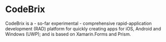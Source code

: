 # CodeBrix
CodeBrix is a - so-far experimental - comprehensive rapid-application development (RAD) platform for quickly creating apps for iOS, Android and Windows (UWP); and is based on Xamarin.Forms and Prism.
